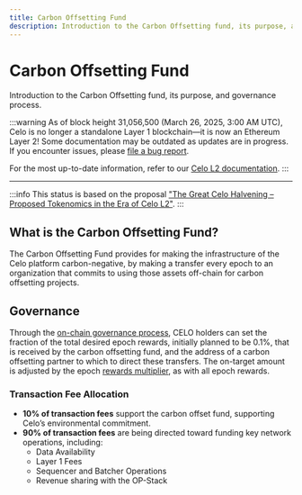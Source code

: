 ```yaml
---
title: Carbon Offsetting Fund
description: Introduction to the Carbon Offsetting fund, its purpose, and governance process.
---
```


# Carbon Offsetting Fund

Introduction to the Carbon Offsetting fund, its purpose, and governance process.

:::warning
As of block height 31,056,500 (March 26, 2025, 3:00 AM UTC), Celo is no longer a standalone Layer 1 blockchain—it is now an Ethereum Layer 2!
Some documentation may be outdated as updates are in progress. If you encounter issues, please [file a bug report](https://github.com/celo-org/docs/issues/new/choose).

For the most up-to-date information, refer to our [Celo L2 documentation](https://docs.celo.org/cel2).
:::

---

:::info
This status is based on the proposal ["The Great Celo Halvening – Proposed Tokenomics in the Era of Celo L2"](https://forum.celo.org/t/the-great-celo-halvening-proposed-tokenomics-in-the-era-of-celo-l2/9701).
:::

## What is the Carbon Offsetting Fund?

The Carbon Offsetting Fund provides for making the infrastructure of the Celo platform carbon-negative, by making a transfer every epoch to an organization that commits to using those assets off-chain for carbon offsetting projects.

## Governance

Through the [on-chain governance process](/what-is-celo/using-celo/protocol/governance/overview/), CELO holders can set the fraction of the total desired epoch rewards, initially planned to be 0.1%, that is received by the carbon offsetting fund, and the address of a carbon offsetting partner to which to direct these transfers. The on-target amount is adjusted by the epoch [rewards multiplier](/what-is-celo/about-celo-l1/protocol/pos/epoch-rewards), as with all epoch rewards.

### Transaction Fee Allocation

- **10% of transaction fees** support the carbon offset fund, supporting Celo’s environmental commitment.
- **90% of transaction fees** are being directed toward funding key network operations, including:
  - Data Availability
  - Layer 1 Fees
  - Sequencer and Batcher Operations
  - Revenue sharing with the OP-Stack

